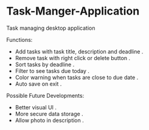 # Task-Manger-Application
Task managing desktop application

Functions:  
  - Add tasks with task title, description and deadline . 
  - Remove task with right click or delete button . 
  - Sort tasks by deadline . 
  - Filter to see tasks due today . 
  - Color warning when tasks are close to due date . 
  - Auto save on exit . 
  
Possible Future Developments:
  - Better visual UI . 
  - More secure data storage . 
  - Allow photo in description . 
